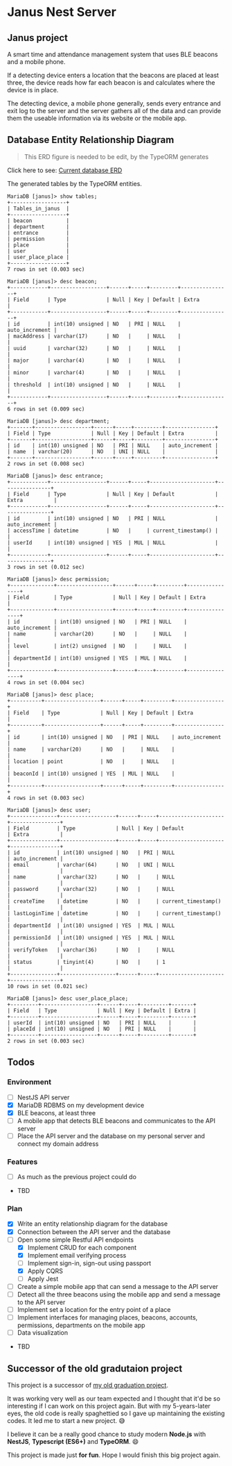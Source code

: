 # Janus Nest Server

## Janus project

A smart time and attendance management system that uses BLE beacons and a mobile phone.

If a detecting device enters a location that the beacons are placed at least three, the device reads how far each beacon is and calculates where the device is in place.

The detecting device, a mobile phone generally, sends every entrance and exit log to the server and the server gathers all of the data and can provide them the useable information via its website or the mobile app.

## Database Entity Relationship Diagram

> This ERD figure is needed to be edit, by the TypeORM generates

Click here to see: [Current database ERD](docs/resources/janus_project_erd.png)

The generated tables by the TypeORM entities.

```none
MariaDB [janus]> show tables;
+------------------+
| Tables_in_janus  |
+------------------+
| beacon           |
| department       |
| entrance         |
| permission       |
| place            |
| user             |
| user_place_place |
+------------------+
7 rows in set (0.003 sec)

MariaDB [janus]> desc beacon;
+------------+------------------+------+-----+---------+----------------+
| Field      | Type             | Null | Key | Default | Extra          |
+------------+------------------+------+-----+---------+----------------+
| id         | int(10) unsigned | NO   | PRI | NULL    | auto_increment |
| macAddress | varchar(17)      | NO   |     | NULL    |                |
| uuid       | varchar(32)      | NO   |     | NULL    |                |
| major      | varchar(4)       | NO   |     | NULL    |                |
| minor      | varchar(4)       | NO   |     | NULL    |                |
| threshold  | int(10) unsigned | NO   |     | NULL    |                |
+------------+------------------+------+-----+---------+----------------+
6 rows in set (0.009 sec)

MariaDB [janus]> desc department;
+-------+------------------+------+-----+---------+----------------+
| Field | Type             | Null | Key | Default | Extra          |
+-------+------------------+------+-----+---------+----------------+
| id    | int(10) unsigned | NO   | PRI | NULL    | auto_increment |
| name  | varchar(20)      | NO   | UNI | NULL    |                |
+-------+------------------+------+-----+---------+----------------+
2 rows in set (0.008 sec)

MariaDB [janus]> desc entrance;
+------------+------------------+------+-----+---------------------+----------------+
| Field      | Type             | Null | Key | Default             | Extra          |
+------------+------------------+------+-----+---------------------+----------------+
| id         | int(10) unsigned | NO   | PRI | NULL                | auto_increment |
| accessTime | datetime         | NO   |     | current_timestamp() |                |
| userId     | int(10) unsigned | YES  | MUL | NULL                |                |
+------------+------------------+------+-----+---------------------+----------------+
3 rows in set (0.012 sec)

MariaDB [janus]> desc permission;
+--------------+------------------+------+-----+---------+----------------+
| Field        | Type             | Null | Key | Default | Extra          |
+--------------+------------------+------+-----+---------+----------------+
| id           | int(10) unsigned | NO   | PRI | NULL    | auto_increment |
| name         | varchar(20)      | NO   |     | NULL    |                |
| level        | int(2) unsigned  | NO   |     | NULL    |                |
| departmentId | int(10) unsigned | YES  | MUL | NULL    |                |
+--------------+------------------+------+-----+---------+----------------+
4 rows in set (0.004 sec)

MariaDB [janus]> desc place;
+----------+------------------+------+-----+---------+----------------+
| Field    | Type             | Null | Key | Default | Extra          |
+----------+------------------+------+-----+---------+----------------+
| id       | int(10) unsigned | NO   | PRI | NULL    | auto_increment |
| name     | varchar(20)      | NO   |     | NULL    |                |
| location | point            | NO   |     | NULL    |                |
| beaconId | int(10) unsigned | YES  | MUL | NULL    |                |
+----------+------------------+------+-----+---------+----------------+
4 rows in set (0.003 sec)

MariaDB [janus]> desc user;
+---------------+------------------+------+-----+---------------------+----------------+
| Field         | Type             | Null | Key | Default             | Extra          |
+---------------+------------------+------+-----+---------------------+----------------+
| id            | int(10) unsigned | NO   | PRI | NULL                | auto_increment |
| email         | varchar(64)      | NO   | UNI | NULL                |                |
| name          | varchar(32)      | NO   |     | NULL                |                |
| password      | varchar(32)      | NO   |     | NULL                |                |
| createTime    | datetime         | NO   |     | current_timestamp() |                |
| lastLoginTime | datetime         | NO   |     | current_timestamp() |                |
| departmentId  | int(10) unsigned | YES  | MUL | NULL                |                |
| permissionId  | int(10) unsigned | YES  | MUL | NULL                |                |
| verifyToken   | varchar(36)      | NO   |     | NULL                |                |
| status        | tinyint(4)       | NO   |     | 1                   |                |
+---------------+------------------+------+-----+---------------------+----------------+
10 rows in set (0.021 sec)

MariaDB [janus]> desc user_place_place;
+---------+------------------+------+-----+---------+-------+
| Field   | Type             | Null | Key | Default | Extra |
+---------+------------------+------+-----+---------+-------+
| userId  | int(10) unsigned | NO   | PRI | NULL    |       |
| placeId | int(10) unsigned | NO   | PRI | NULL    |       |
+---------+------------------+------+-----+---------+-------+
2 rows in set (0.003 sec)
```

## Todos

### Environment

- [ ] NestJS API server
- [x] MariaDB RDBMS on my development device
- [x] BLE beacons, at least three
- [ ] A mobile app that detects BLE beacons and communicates to the API server
- [ ] Place the API server and the database on my personal server and connect my domain address

### Features

- [ ] As much as the previous project could do
- TBD

### Plan

- [x] Write an entity relationship diagram for the database
- [x] Connection between the API server and the database
- [ ] Open some simple Restful API endpoints
  - [x] Implement CRUD for each component
  - [x] Implement email verifying process
  - [ ] Implement sign-in, sign-out using passport
  - [x] Apply CQRS
  - [ ] Apply Jest
- [ ] Create a simple mobile app that can send a message to the API server
- [ ] Detect all the three beacons using the mobile app and send a message to the API server
- [ ] Implement set a location for the entry point of a place
- [ ] Implement interfaces for managing places, beacons, accounts, permissions, departments on the mobile app
- [ ] Data visualization
- TBD

## Successor of the old gradutaion project

This project is a successor of [my old graduation project](https://github.com/awesometic/207lab_iot_project).

It was working very well as our team expected and I thought that it'd be so interesting if I can work on this project again. But with my 5-years-later eyes, the old code is really spaghettied so I gave up maintaining the existing codes. It led me to start a new project. :sweat_smile:

I believe it can be a really good chance to study modern **Node.js** with **NestJS**, **Typescript (ES6+)** and **TypeORM**. :smile:

This project is made just **for fun**. Hope I would finish this big project again.
